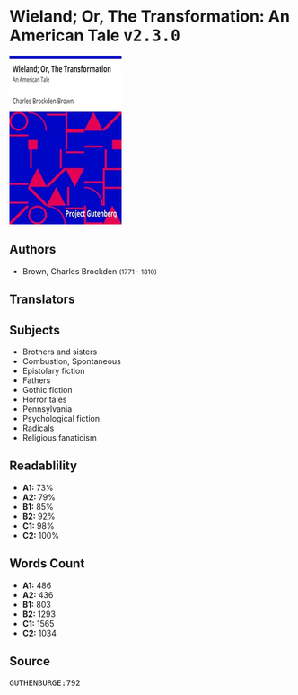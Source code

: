 # Wieland; Or, The Transformation: An American Tale <kbd>v2.3.0</kbd>

![](./cover.medium.jpg "")

## Authors


 - Brown, Charles Brockden <small>(1771 - 1810)</small>

## Translators



## Subjects


 - Brothers and sisters
 - Combustion, Spontaneous
 - Epistolary fiction
 - Fathers
 - Gothic fiction
 - Horror tales
 - Pennsylvania
 - Psychological fiction
 - Radicals
 - Religious fanaticism

## Readablility


 - **A1:** 73%
 - **A2:** 79%
 - **B1:** 85%
 - **B2:** 92%
 - **C1:** 98%
 - **C2:** 100%

## Words Count


 - **A1:** 486
 - **A2:** 436
 - **B1:** 803
 - **B2:** 1293
 - **C1:** 1565
 - **C2:** 1034

## Source


<kbd>GUTHENBURGE:792</kbd>

